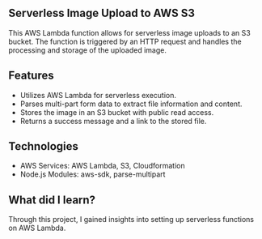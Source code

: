 ## Serverless Image Upload to AWS S3

This AWS Lambda function allows for serverless image uploads to an S3 bucket. The function is triggered by an HTTP request and handles the processing and storage of the uploaded image.

## Features

  - Utilizes AWS Lambda for serverless execution.
  - Parses multi-part form data to extract file information and content.
  - Stores the image in an S3 bucket with public read access.
  - Returns a success message and a link to the stored file.

## Technologies

   - AWS Services: AWS Lambda, S3, Cloudformation
   - Node.js Modules: aws-sdk, parse-multipart

## What did I learn? 

Through this project, I gained insights into setting up serverless functions on AWS Lambda.
